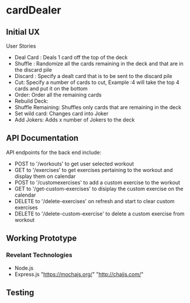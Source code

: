 # cardDealer



## Initial UX
User Stories

* Deal Card : Deals 1 card off the top of the deck
* Shuffle : Randomize all the cards remaining in the deck and that are in the discard pile
* Discard : Specify a dealt card that is to be sent to the discard pile
* Cut: Specify a number of cards to cut, Example :4 will take the top 4 cards and put it on the bottom 
* Order: Order all the remaining cards 
* Rebuild Deck: 
* Shuffle Remaining: Shuffles only cards that are remaining in the deck
* Set wild card: Changes card into Joker
* Add Jokers: Adds x number of Jokers to the deck

## API Documentation

API endpoints for the back end include:
* POST to '/workouts' to get user selected workout
* GET to '/exercises' to get exercises pertaining to the workout and display them on calendar
* POST to '/customexercises' to add a custom exercise to the workout
* GET to '/get-custom-exercises' to disiplay the custom exercise on the calendar
* DELETE to '/delete-exercises' on refresh and start to clear custom exercises
* DELETE to '/delete-custom-exercise' to delete a custom exercise from workout

## Working Prototype



### Revelant Technologies

* Node.js
* Express.js
"https://mochajs.org/"  "http://chaijs.com/"


## Testing

